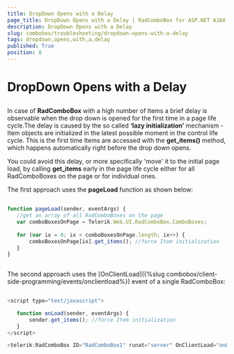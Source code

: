 ```yaml
---
title: DropDown Opens with a Delay
page_title: DropDown Opens with a Delay | RadComboBox for ASP.NET AJAX Documentation
description: DropDown Opens with a Delay
slug: combobox/troubleshooting/dropdown-opens-with-a-delay
tags: dropdown,opens,with,a,delay
published: True
position: 8
---
```


# DropDown Opens with a Delay



## 

In case of **RadComboBox** with a high number of Items a brief delay is observable when the drop down is opened for the first time in a page life cycle.The delay is caused by the so called **‘lazy initialization’** mechanism - Item objects are initialized in the latest possible moment in the control life cycle. This is the first time Items are accessed with the **get_items()** method, which happens automatically right before the drop down opens.

You could avoid this delay, or more specifically 'move' it to the initial page load, by calling **get_items** early in the page life cycle either for all RadComboBoxes on the page or for individual ones.

The first approach uses the **pageLoad** function as shown below:

````JavaScript
	 
function pageLoad(sender, eventArgs) {
   //get an array of all RadComboBoxes on the page
   var comboBoxesOnPage = Telerik.Web.UI.RadComboBox.ComboBoxes;
   
   for (var ix = 0; ix < comboBoxesOnPage.length; ix++) {
	   comboBoxesOnPage[ix].get_items(); //force Item initialization
   }
}
				
````



The second approach uses the [OnClientLoad]({%slug combobox/client-side-programming/events/onclientload%}) event of a single RadComboBox:

````JavaScript
	     
<script type="text/javascript">

   function onLoad(sender, eventArgs) {
	   sender.get_items(); //force Item initialization
   }
</script>

<telerik:RadComboBox ID="RadComboBox1" runat="server" OnClientLoad="onLoad" /> 
				
````


